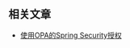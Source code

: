 ## 相关文章

+ [使用OPA的Spring Security授权](http://tu-yucheng.github.io/springsecurity/2023/05/17/spring-security-authorization-opa.html)